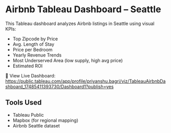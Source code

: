# Airbnb Tableau Dashboard – Seattle

This Tableau dashboard analyzes Airbnb listings in Seattle using visual KPIs:
- Top Zipcode by Price
- Avg. Length of Stay
- Price per Bedroom
- Yearly Revenue Trends
- Most Underserved Area (low supply, high avg price)
- Estimated ROI

🔗 View Live Dashboard: https://public.tableau.com/app/profile/priyanshu.bagri/viz/TableauAirbnbDashboard_17485411393730/Dashboard1?publish=yes

## Tools Used
- Tableau Public
- Mapbox (for regional mapping)
- Airbnb Seattle dataset

